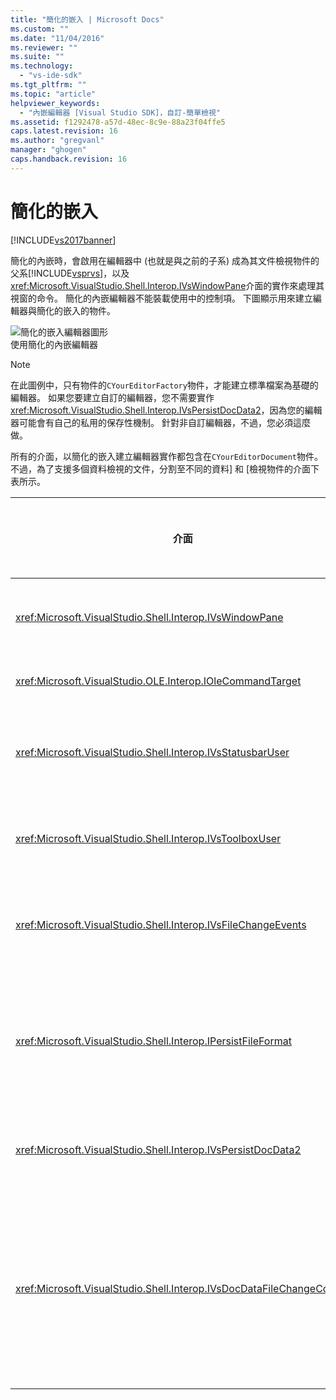 ```yaml
---
title: "簡化的嵌入 | Microsoft Docs"
ms.custom: ""
ms.date: "11/04/2016"
ms.reviewer: ""
ms.suite: ""
ms.technology: 
  - "vs-ide-sdk"
ms.tgt_pltfrm: ""
ms.topic: "article"
helpviewer_keywords: 
  - "內嵌編輯器 [Visual Studio SDK]，自訂-簡單檢視"
ms.assetid: f1292478-a57d-48ec-8c9e-88a23f04ffe5
caps.latest.revision: 16
ms.author: "gregvanl"
manager: "ghogen"
caps.handback.revision: 16
---
```

# 簡化的嵌入
[!INCLUDE[vs2017banner](../code-quality/includes/vs2017banner.md)]

簡化的內嵌時，會啟用在編輯器中 \(也就是與之前的子系\) 成為其文件檢視物件的父系[!INCLUDE[vsprvs](../code-quality/includes/vsprvs_md.md)]，以及<xref:Microsoft.VisualStudio.Shell.Interop.IVsWindowPane>介面的實作來處理其視窗的命令。  簡化的內嵌編輯器不能裝載使用中的控制項。  下圖顯示用來建立編輯器與簡化的嵌入的物件。  
  
 ![簡化的嵌入編輯器圖形](~/docs/extensibility/media/vssimplifiedembeddingeditor.gif "vsSimplifiedEmbeddingEditor")  
使用簡化的內嵌編輯器  
  
> [!NOTE]
>  在此圖例中，只有物件的`CYourEditorFactory`物件，才能建立標準檔案為基礎的編輯器。  如果您要建立自訂的編輯器，您不需要實作<xref:Microsoft.VisualStudio.Shell.Interop.IVsPersistDocData2>，因為您的編輯器可能會有自己的私用的保存性機制。  針對非自訂編輯器，不過，您必須這麼做。  
  
 所有的介面，以簡化的嵌入建立編輯器實作都包含在`CYourEditorDocument`物件。  不過，為了支援多個資料檢視的文件，分割至不同的資料\] 和 \[檢視物件的介面下表所示。  
  
|介面|介面的位置|使用|  
|--------|-----------|--------|  
|<xref:Microsoft.VisualStudio.Shell.Interop.IVsWindowPane>|檢視|提供給父視窗的連線。|  
|<xref:Microsoft.VisualStudio.OLE.Interop.IOleCommandTarget>|檢視|處理命令。|  
|<xref:Microsoft.VisualStudio.Shell.Interop.IVsStatusbarUser>|檢視|啟用 \[狀態\] 列的更新。|  
|<xref:Microsoft.VisualStudio.Shell.Interop.IVsToolboxUser>|檢視|可讓**工具箱**項目。|  
|<xref:Microsoft.VisualStudio.Shell.Interop.IVsFileChangeEvents>|資料|檔案變更時，會傳送通知。|  
|<xref:Microsoft.VisualStudio.Shell.Interop.IPersistFileFormat>|資料|啟用檔案類型的 \[另存新檔\] 功能。|  
|<xref:Microsoft.VisualStudio.Shell.Interop.IVsPersistDocData2>|資料|可以讓文件的保存性。|  
|<xref:Microsoft.VisualStudio.Shell.Interop.IVsDocDataFileChangeControl>|資料|允許檔案變更事件，例如重新載入所觸發的隱藏項的目。|